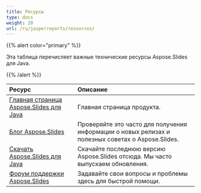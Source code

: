 ```yaml
---
title: Ресурсы
type: docs
weight: 20
url: /ru/jasperreports/resources/
---
```


{{% alert color="primary" %}} 

Эта таблица перечисляет важные технические ресурсы Aspose.Slides для Java. 

{{% /alert %}} 

|**Ресурс**|**Описание**|
| :- | :- |
|[Главная страница Aspose.Slides для Java](https://products.aspose.com/slides/jasperreports/)|Главная страница продукта.|
|[Блог Aspose.Slides](https://blog.aspose.com/category/slides/)|Проверяйте это часто для получения информации о новых релизах и полезных советах о Aspose.Slides.|
|[Скачать Aspose.Slides для Java](https://downloads.aspose.com/slides/jasperreport)|Скачайте последнюю версию Aspose.Slides отсюда. Мы часто выпускаем обновления.|
|[Форум поддержки Aspose.Slides](https://forum.aspose.com/c/slides/11)|Задавайте свои вопросы и проблемы здесь для быстрой помощи.|